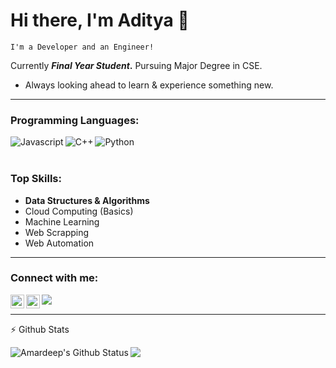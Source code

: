# Hi there, I'm Aditya 👋
`I'm a Developer and an Engineer!`

Currently **_Final Year Student_.**
Pursuing Major Degree in CSE.

- Always looking ahead to learn & experience something new.
<!-- - **Apart from Coding, I'm a web and mobile enthusiast!** -->

<hr/>

### Programming Languages:
<img align="left" alt="Javascript" src="https://img.icons8.com/color/50/000000/javascript.png" />
<img align="left" alt="C++" src="https://img.icons8.com/color/50/000000/c-plus-plus-logo.png"/>
<img align="left" alt="Python" src="https://img.icons8.com/ios-glyphs/50/000000/python.png" />
<br/><br/>

### Top Skills:

-  **Data Structures & Algorithms**
- Cloud Computing (Basics)
-  Machine Learning
- Web Scrapping
- Web Automation

<!--### Cloud Platforms:-->
<!--<img align="left" alt="AWS" src="https://cdn.appythings.nl/wp-content/uploads/2018/06/aws-logo-icon-PNG-Transparent-Background.png" width="75" height="75" />-->
<!--<img align="left" alt="Azure" src="https://www.wintellect.com/wp-content/uploads/2020/02/azure1.png" width="110" height="75" />-->

<!--<br/><br/><br/><hr/>-->

<!--### Extra Co-curricular activities (Executive/Senior Member at) :-->

<!--- Lead of Codechef Chapter NITJ-->
<!--- Microsoft Student Ambassabor / Partner – amardeepsingh.codes-->
<!--- Developer Student Club (DSC) powered by Google developers.-->
<!--- Coding Club NITJ-->
<!--- Institution of Innovation Council (IIC) Powered by MHRD-->
<!--- Media Cell NITJ-->

<!--<hr/>-->

<!--### Certifications:-->
<!--<img align="left" alt="Microsoft Certified : Azure Fundamentals" src="https://images.squarespace-cdn.com/content/v1/5af21c03e17ba3f52f6d007b/1564594919808-23KLDW21ITQ8T4GZOM7B/ke17ZwdGBToddI8pDm48kAf-OpKpNsh_OjjU8JOdDKBZw-zPPgdn4jUwVcJE1ZvWQUxwkmyExglNqGp0IvTJZUJFbgE-7XRK3dMEBRBhUpwkCFOLgzJj4yIx-vIIEbyWWRd0QUGL6lY_wBICnBy59Ye9GKQq6_hlXZJyaybXpCc/fundamentalbadge.png" width="160" height="160" />-->
<!--<img align="left" alt="Oracle Certified Associate" src="https://images.youracclaim.com/images/697cf123-74b0-4356-9055-9973471d26d6/03_Oracle_Cloud_Infrastructure_Foundations_Associate.png" width="165" height="165" />-->
<!--<img align="left" alt="Oracle Certified Specialist" src=https://cdn.app.compendium.com/uploads/user/e7c690e8-6ff9-102a-ac6d-e4aebca50425/a3840b1f-8bcd-4f75-b843-eedcb449408e/Image/031ce4f3eae2fe5d6928f346cc8b8b3c/oracle_certification_badge_oc_specialist.png " width="150" height="160" />-->
<!--<img align="left" alt="Aviatrix Certified Engineer" src="https://2ujst446wdhv3307z249ttp0-wpengine.netdna-ssl.com/wp-content/uploads/2020/04/ACE-Image250Asset-5.png" width="150" height="180" />-->
<!--<br/><br/><br/><br/><br/><br/><br/><br/>-->
<!--For Certification Profile / To verify the above logo's [click here](https://www.youracclaim.com/users/amardeepsingh)-->

<hr/>

### Connect with me:

[<img align="left" alt="codeSTACKr | Twitter" width="22px" src="https://cdn.jsdelivr.net/npm/simple-icons@v3/icons/twitter.svg" />][twitter]
[<img align="left" alt="codeSTACKr | LinkedIn" width="22px" src="https://cdn.jsdelivr.net/npm/simple-icons@v3/icons/linkedin.svg" />][linkedin]
[<img align="left" src="https://img.icons8.com/material-sharp/24/000000/github.png"/>][github]

[twitter]: https://twitter.com/adijha07
[linkedin]: https://linkedin.com/in/adijha07
[github]: https://www.github.com/adijha

<br/><hr/>

:zap: Github Stats

 <img align="left" alt="Amardeep's Github Status" src="https://github-readme-stats.vercel.app/api?username=adijha&show_icons=true&hide_border=true&theme=dracula" />
  <img align="left" src="https://github-readme-stats.vercel.app/api/top-langs/?username=adijha&theme=dracula&layout=compact" />
